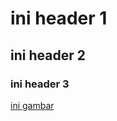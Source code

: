 # ini header 1 #
## ini header 2 ##
### ini header 3 ###

[ini gambar](https://miller-images.s3.amazonaws.com/product-images/1000-1000/Enable-Access-RampCentre-Ultralight-Combi-channel-ramp.jpg)
